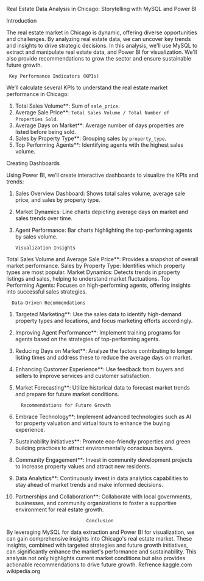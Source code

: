 Real Estate Data Analysis in Chicago: Storytelling with MySQL and Power BI

Introduction

The real estate market in Chicago is dynamic, offering diverse opportunities and challenges. By analyzing real estate data, we can uncover key trends and insights to drive strategic decisions. In this analysis, we'll use MySQL to extract and manipulate real estate data, and Power BI for visualization. We'll also provide recommendations to grow the sector and ensure sustainable future growth.

     Key Performance Indicators (KPIs)

We’ll calculate several KPIs to understand the real estate market performance in Chicago:

1.    Total Sales Volume**: Sum of `sale_price`.
2.   Average Sale Price**: `Total Sales Volume / Total Number of Properties Sold`.
3.   Average Days on Market**: Average number of days properties are listed before being sold.
4.   Sales by Property Type**: Grouping sales by `property_type`.
5.   Top Performing Agents**: Identifying agents with the highest sales volume.


Creating Dashboards

Using Power BI, we’ll create interactive dashboards to visualize the KPIs and trends:

1.   Sales Overview Dashboard: Shows total sales volume, average sale price, and sales by property type.
2.  Market Dynamics: Line charts depicting average days on market and sales trends over time.
3.   Agent Performance: Bar charts highlighting the top-performing agents by sales volume.

         Visualization Insights

Total Sales Volume and Average Sale Price**: Provides a snapshot of overall market performance.
Sales by Property Type: Identifies which property types are most popular.
Market Dynamics: Detects trends in property listings and sales, helping to understand market fluctuations.
Top Performing Agents: Focuses on high-performing agents, offering insights into successful sales strategies.


      Data-Driven Recommendations

1.   Targeted Marketing**: Use the sales data to identify high-demand property types and locations, and focus marketing efforts accordingly.
2.   Improving Agent Performance**: Implement training programs for agents based on the strategies of top-performing agents.
3.   Reducing Days on Market**: Analyze the factors contributing to longer listing times and address these to reduce the average days on market.
4.   Enhancing Customer Experience**: Use feedback from buyers and sellers to improve services and customer satisfaction.
5.   Market Forecasting**: Utilize historical data to forecast market trends and prepare for future market conditions.

           Recommendations for Future Growth

1.   Embrace Technology**: Implement advanced technologies such as AI for property valuation and virtual tours to enhance the buying experience.
2.  Sustainability Initiatives**: Promote eco-friendly properties and green building practices to attract environmentally conscious buyers.
3.   Community Engagement**: Invest in community development projects to increase property values and attract new residents.
4.   Data Analytics**: Continuously invest in data analytics capabilities to stay ahead of market trends and make informed decisions.
5.   Partnerships and Collaboration**: Collaborate with local governments, businesses, and community organizations to foster a supportive environment for real estate growth.

                                   Conclusion

By leveraging MySQL for data extraction and Power BI for visualization, we can gain comprehensive insights into Chicago's real estate market. These insights, combined with targeted strategies and future growth initiatives, can significantly enhance the market's performance and sustainability. This analysis not only highlights current market conditions but also provides actionable recommendations to drive future growth.
      Refrence
      kaggle.com
      wikipedia.org
